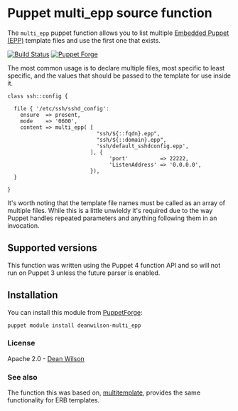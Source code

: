 # Puppet multi_epp source function

The `multi_epp` puppet function allows you to list multiple
[Embedded Puppet (EPP)](https://docs.puppet.com/puppet/latest/lang_template_epp.html)
template files and use the first one that exists.

[![Build Status](https://travis-ci.org/deanwilson/puppet-multi_epp.svg?branch=master)](https://travis-ci.org/deanwilson/puppet-multi_epp)
[![Puppet Forge](https://img.shields.io/puppetforge/v/deanwilson/multi_epp.svg)](https://forge.puppetlabs.com/deanwilson/multi_epp)

The most common usage is to declare multiple files, most specific to
least specific, and the values that should be passed to the template for use
inside it.

    class ssh::config {

      file { '/etc/ssh/sshd_config':
        ensure  => present,
        mode    => '0600',
        content => multi_epp( [
                                "ssh/${::fqdn}.epp",
                                "ssh/${::domain}.epp",
                                'ssh/default_sshdconfig.epp',
                              ], {
                                    'port'          => 22222,
                                    'ListenAddress' => '0.0.0.0',
                              }),
      }

    }

It's worth noting that the template file names must be called as an array of
multiple files. While this is a little unwieldy it's required due to the way
Puppet handles repeated parameters and anything following them in an invocation.

## Supported versions

This function was written using the Puppet 4 function API and so will
not run on Puppet 3 unless the future parser is enabled.

## Installation

You can install this module from [PuppetForge](https://forge.puppet.com/):

    puppet module install deanwilson-multi_epp


### License

Apache 2.0 - [Dean Wilson](https://www.unixdaemon.net)

### See also

The function this was based on, [multitemplate](https://github.com/deanwilson/puppet-multitemplate),
provides the same functionality for ERB templates.
